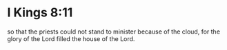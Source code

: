 # I Kings 8:11

so that the priests could not stand to minister because of the cloud, for the glory of the Lord filled the house of the Lord.
